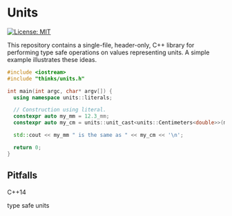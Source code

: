 # Units
[![License: MIT](https://img.shields.io/badge/License-MIT-yellow.svg)](https://opensource.org/licenses/MIT)

This repository contains a single-file, header-only, C++ library for performing type safe operations on values representing units. A simple example illustrates these ideas.
```cpp
#include <iostream>
#include "thinks/units.h"

int main(int argc, char* argv[]) {
  using namespace units::literals;

  // Construction using literal.
  constexpr auto my_mm = 12.3_mm;
  constexpr auto my_cm = units::unit_cast<units::Centimeters<double>>(mm);

  std::cout << my_mm " is the same as " << my_cm << '\n';

  return 0;
}

```

## Pitfalls


C++14

 type safe units
